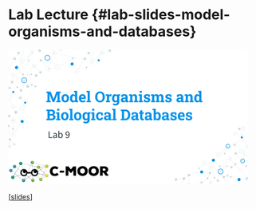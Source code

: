 # Lab Lecture {#lab-slides-model-organisms-and-databases}

<img src="02b-lab_lecture_files/figure-html//1kt0lW4D8AWqQm1j6FMo0rRDGM_G3zkLmPy3EZNDg3s0_g35f391192_00.png" width="480" />

[[slides](https://docs.google.com/presentation/d/1kt0lW4D8AWqQm1j6FMo0rRDGM_G3zkLmPy3EZNDg3s0)]
